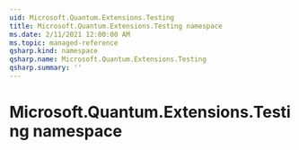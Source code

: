 ```yaml
---
uid: Microsoft.Quantum.Extensions.Testing
title: Microsoft.Quantum.Extensions.Testing namespace
ms.date: 2/11/2021 12:00:00 AM
ms.topic: managed-reference
qsharp.kind: namespace
qsharp.name: Microsoft.Quantum.Extensions.Testing
qsharp.summary: ''
---
```


# Microsoft.Quantum.Extensions.Testing namespace



